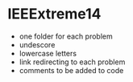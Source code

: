# IEEExtreme14
- one folder for each problem
- undescore
- lowercase letters
- link redirecting to each problem
- comments to be added to code
